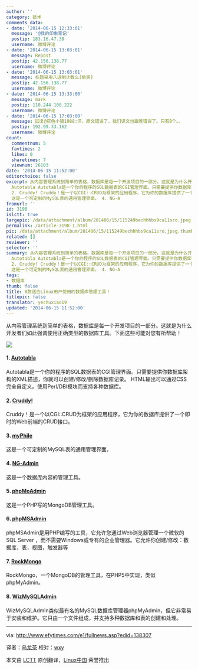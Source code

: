 ```yaml
---
author: ''
category: 技术
comments_data:
- date: '2014-06-15 12:33:01'
  message: '@我的印象笔记'
  postip: 183.16.47.38
  username: 微博评论
- date: '2014-06-15 13:03:01'
  message: Repost
  postip: 42.156.138.77
  username: 微博评论
- date: '2014-06-15 13:03:01'
  message: 标题采用八进制计数么[偷笑]
  postip: 42.156.138.77
  username: 微博评论
- date: '2014-06-15 13:33:00'
  message: mark
  postip: 110.244.108.222
  username: 微博评论
- date: '2014-06-15 17:03:00'
  message: 回复@灰色小狼1988:汗，原文错误了，我们译文也跟着错误了。只有8个。。
  postip: 192.99.33.162
  username: 微博评论
count:
  commentnum: 5
  favtimes: 2
  likes: 0
  sharetimes: 7
  viewnum: 26103
date: '2014-06-15 11:52:00'
editorchoice: false
excerpt: 从内容管理系统到简单的表格，数据库是每一个开发项目的一部分。这就是为什么开发者们如此强调使用正确类型的数据库工具。下面这些可能对您有所帮助！  1.
  Autotabla Autotabla是一个你的程序的SQL数据表的CGI管理界面。只需要提供你数据库架构的XML描述，你就可以创建/修改/删除数据库记录。 HTML输出可以通过CSS完全自定义。使用Perl/DBI模块而支持各种数据库。
  2. Cruddy! Cruddy！是一个以CGI::CRUD为框架的应用程序，它为你的数据库提供了一个即时的Web前端的CRUD接口。 3. myPhile
  这是一个可定制的MySQL表的通用管理界面。 4. NG-A
fromurl: ''
id: 3198
islctt: true
largepic: /data/attachment/album/201406/15/115249bechhhbs9ca11sro.jpeg
permalink: /article-3198-1.html
pic: /data/attachment/album/201406/15/115249bechhhbs9ca11sro.jpeg.thumb.jpg
related: []
reviewer: ''
selector: ''
summary: 从内容管理系统到简单的表格，数据库是每一个开发项目的一部分。这就是为什么开发者们如此强调使用正确类型的数据库工具。下面这些可能对您有所帮助！  1.
  Autotabla Autotabla是一个你的程序的SQL数据表的CGI管理界面。只需要提供你数据库架构的XML描述，你就可以创建/修改/删除数据库记录。 HTML输出可以通过CSS完全自定义。使用Perl/DBI模块而支持各种数据库。
  2. Cruddy! Cruddy！是一个以CGI::CRUD为框架的应用程序，它为你的数据库提供了一个即时的Web前端的CRUD接口。 3. myPhile
  这是一个可定制的MySQL表的通用管理界面。 4. NG-A
tags:
- 数据库
thumb: false
title: 8款适合Linux用户使用的数据库管理工具！
titlepic: false
translator: yechuxiao19
updated: '2014-06-15 11:52:00'
---
```


从内容管理系统到简单的表格，数据库是每一个开发项目的一部分。这就是为什么开发者们如此强调使用正确类型的数据库工具。下面这些可能对您有所帮助！


![](/data/attachment/album/201406/15/115249bechhhbs9ca11sro.jpeg)


#### 1. [Autotabla](http://sourceforge.net/projects/autotabla/)


Autotabla是一个你的程序的SQL数据表的CGI管理界面。只需要提供你数据库架构的XML描述，你就可以创建/修改/删除数据库记录。 HTML输出可以通过CSS完全自定义。使用Perl/DBI模块而支持各种数据库。


#### 2. [Cruddy!](http://www.thesmbexchange.com/cruddy/)


Cruddy！是一个以CGI::CRUD为框架的应用程序，它为你的数据库提供了一个即时的Web前端的CRUD接口。


#### 3. [myPhile](http://efytimes.com/e1/companionway.net)


这是一个可定制的MySQL表的通用管理界面。


#### 4. [NG-Admin](http://www.ng-marketing.com/wuerzburg/)


这是一个数据库内容的管理工具。


#### 5. [phpMoAdmin](http://phpmoadmin.com/)


这是一个PHP写的MongoDB管理工具。


#### 6. [phpMSAdmin](http://sourceforge.net/projects/phpmsadmin/)


phpMSAdmin是用PHP编写的工具，它允许您通过Web浏览器管理一个微软的SQL Server ，而不需要Windows或专有的企业管理器。它允许你创建/修改：数据库，表，视图，触发器等


#### 7. [RockMongo](http://rockmongo.com/)


RockMongo，一个MongoDB的管理工具，在PHP5中实现，类似phpMyAdmin。


#### 8. [WizMySQLAdmin](http://sourceforge.net/projects/wizmysqadmin/)


WizMySQLAdmin类似最有名的MySQL数据库管理器phpMyAdmin，但它非常易于安装和维护。它只由一个文件组成，并支持多种数据库和表的创建和处理。




---


via: <http://www.efytimes.com/e1/fullnews.asp?edid=138307>


译者：[乌龙茶](https://github.com/yechuxiao19) 校对：[wxy](https://github.com/wxy)


本文由 [LCTT](https://github.com/LCTT/TranslateProject) 原创翻译，[Linux中国](http://linux.cn/) 荣誉推出